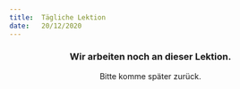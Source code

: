 ```yaml
---
title:  Tägliche Lektion
date:   20/12/2020
---
```


### <center>Wir arbeiten noch an dieser Lektion.</center>
<center>Bitte komme später zurück.</center>